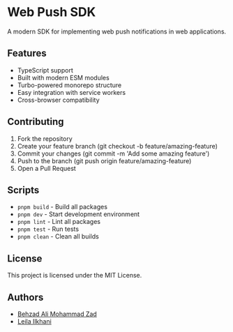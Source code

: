 # Web Push SDK

A modern SDK for implementing web push notifications in web applications.

## Features

- TypeScript support
- Built with modern ESM modules
- Turbo-powered monorepo structure
- Easy integration with service workers
- Cross-browser compatibility

## Contributing

1. Fork the repository
2. Create your feature branch (git checkout -b feature/amazing-feature)
3. Commit your changes (git commit -m 'Add some amazing feature')
4. Push to the branch (git push origin feature/amazing-feature)
5. Open a Pull Request

## Scripts

- `pnpm build` - Build all packages
- `pnpm dev` - Start development environment
- `pnpm lint` - Lint all packages
- `pnpm test` - Run tests
- `pnpm clean` - Clean all builds

## License

This project is licensed under the MIT License.

## Authors

- [Behzad Ali Mohammad Zad](https://github.com/johndoe)
- [Leila Ilkhani](https://github.com/leilashellroot)
